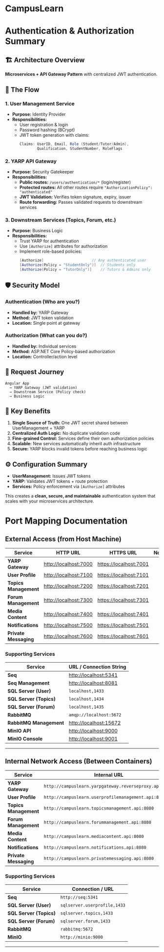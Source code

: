 # CampusLearn

# **Authentication & Authorization Summary**

## **🏗️ Architecture Overview**
**Microservices + API Gateway Pattern** with centralized JWT authentication.

## **🔐 The Flow**

### **1. User Management Service**
- **Purpose:** Identity Provider
- **Responsibilities:**
  - User registration & login
  - Password hashing (BCrypt)
  - JWT token generation with claims:
    ```csharp
    Claims: UserID, Email, Role (Student/Tutor/Admin), 
            Qualification, StudentNumber, RoleFlags
    ```

### **2. YARP API Gateway** 
- **Purpose:** Security Gatekeeper
- **Responsibilities:**
  - **Public routes:** `/users/authentication/*` (login/register)
  - **Protected routes:** All other routes require `"AuthorizationPolicy": "authenticated"`
  - **JWT Validation:** Verifies token signature, expiry, issuer
  - **Route forwarding:** Passes validated requests to downstream services

### **3. Downstream Services** (Topics, Forum, etc.)
- **Purpose:** Business Logic
- **Responsibilities:**
  - Trust YARP for authentication
  - Use `[Authorize]` attributes for authorization
  - Implement role-based policies:
    ```csharp
    [Authorize]                      // Any authenticated user
    [Authorize(Policy = "StudentOnly")]  // Students only
    [Authorize(Policy = "TutorOnly")]    // Tutors & Admins only
    ```

## **🛡️ Security Model**

### **Authentication** (Who are you?)
- **Handled by:** YARP Gateway
- **Method:** JWT token validation
- **Location:** Single point at gateway

### **Authorization** (What can you do?)
- **Handled by:** Individual services
- **Method:** ASP.NET Core Policy-based authorization
- **Location:** Controller/action level

## **📡 Request Journey**
```
Angular App 
  → YARP Gateway (JWT validation) 
  → Downstream Service (Policy check) 
  → Business Logic
```

## **🎯 Key Benefits**
1. **Single Source of Truth:** One JWT secret shared between UserManagement + YARP
2. **Centralized Auth Logic:** No duplicate validation code
3. **Fine-grained Control:** Services define their own authorization policies
4. **Scalable:** New services automatically inherit auth infrastructure
5. **Secure:** YARP blocks invalid tokens before reaching business logic

## **⚙️ Configuration Summary**
- **UserManagement:** Issues JWT tokens
- **YARP:** Validates JWT tokens + route protection
- **Services:** Policy enforcement via `[Authorize]` attributes

This creates a **clean, secure, and maintainable** authentication system that scales with your microservices architecture.

# Port Mapping Documentation

## External Access (from Host Machine)

| Service             | HTTP URL                  | HTTPS URL                 | Notes |
|---------------------|---------------------------|---------------------------|-------|
| **YARP Gateway**        | [http://localhost:7000](http://localhost:7000) | [https://localhost:7001](https://localhost:7001) |  |
| **User Profile**        | [http://localhost:7100](http://localhost:7100) | [https://localhost:7101](https://localhost:7101) |  |
| **Topics Management**   | [http://localhost:7200](http://localhost:7200) | [https://localhost:7201](https://localhost:7201) |  |
| **Forum Management**    | [http://localhost:7300](http://localhost:7300) | [https://localhost:7301](https://localhost:7301) |  |
| **Media Content**       | [http://localhost:7400](http://localhost:7400) | [https://localhost:7401](https://localhost:7401) |  |
| **Notifications**       | [http://localhost:7500](http://localhost:7500) | [https://localhost:7501](https://localhost:7501) |  |
| **Private Messaging**   | [http://localhost:7600](http://localhost:7600) | [https://localhost:7601](https://localhost:7601) |  |

### Supporting Services

| Service | URL / Connection String |
|----------|--------------------------|
| **Seq** | [http://localhost:5341](http://localhost:5341) |
| **Seq Management** | [http://localhost:8081](http://localhost:8081) |
| **SQL Server (User)** | `localhost,1433` |
| **SQL Server (Topics)** | `localhost,1434` |
| **SQL Server (Forum)** | `localhost,1435` |
| **RabbitMQ** | `amqp://localhost:5672` |
| **RabbitMQ Management** | [http://localhost:15672](http://localhost:15672) |
| **MinIO API** | [http://localhost:9000](http://localhost:9000) |
| **MinIO Console** | [http://localhost:9001](http://localhost:9001) |

---

## Internal Network Access (Between Containers)

| Service             | Internal URL |
|---------------------|---------------|
| **YARP Gateway**        | `http://campuslearn.yarpgateway.reverseproxy.api:8080` |
| **User Profile**        | `http://campuslearn.userprofilemanagement.api:8080` |
| **Topics Management**   | `http://campuslearn.topicsmanagement.api:8080` |
| **Forum Management**    | `http://campuslearn.forummanagement.api:8080` |
| **Media Content**       | `http://campuslearn.mediacontent.api:8080` |
| **Notifications**       | `http://campuslearn.notifications.api:8080` |
| **Private Messaging**   | `http://campuslearn.privatemessaging.api:8080` |

### Supporting Services

| Service | Connection / URL |
|----------|------------------|
| **Seq** | `http://seq:5341` |
| **SQL Server (User)** | `sqlserver.userprofile,1433` |
| **SQL Server (Topics)** | `sqlserver.topics,1433` |
| **SQL Server (Forum)** | `sqlserver.forum,1433` |
| **RabbitMQ** | `rabbitmq:5672` |
| **MinIO** | `http://minio:9000` |

---





